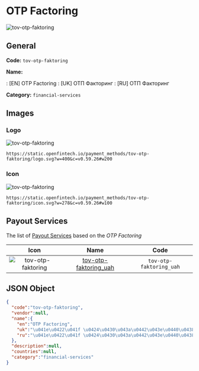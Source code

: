 
# OTP Factoring 
![tov-otp-faktoring](https://static.openfintech.io/payment_methods/tov-otp-faktoring/logo.svg?w=400&c=v0.59.26#w200)  

## General 
**Code:** `tov-otp-faktoring` 
 
**Name:** 
 
:	[EN] OTP Factoring 
:	[UK] ОТП Факторинг 
:	[RU] ОТП Факторинг 
 
**Category:** `financial-services` 
 

## Images 

### Logo 
![tov-otp-faktoring](https://static.openfintech.io/payment_methods/tov-otp-faktoring/logo.svg?w=400&c=v0.59.26#w200)  

```
https://static.openfintech.io/payment_methods/tov-otp-faktoring/logo.svg?w=400&c=v0.59.26#w200
```  

### Icon 
![tov-otp-faktoring](https://static.openfintech.io/payment_methods/tov-otp-faktoring/icon.svg?w=278&c=v0.59.26#w100)  

```
https://static.openfintech.io/payment_methods/tov-otp-faktoring/icon.svg?w=278&c=v0.59.26#w100
```  

## Payout Services 
 
The list of [Payout Services](/payout-services/) based on the _OTP Factoring_ 

|Icon|Name|Code| 
|:---:|:---:|:---:| 
|![tov-otp-faktoring](https://static.openfintech.io/payout_methods/tov-otp-faktoring/icon.svg?w=278&c=v0.59.26#w40) |[tov-otp-faktoring_uah](/payout-services/tov-otp-faktoring_uah/)|`tov-otp-faktoring_uah`| 
 

## JSON Object 

```json
{
  "code":"tov-otp-faktoring",
  "vendor":null,
  "name":{
    "en":"OTP Factoring",
    "uk":"\u041e\u0422\u041f \u0424\u0430\u043a\u0442\u043e\u0440\u0438\u043d\u0433",
    "ru":"\u041e\u0422\u041f \u0424\u0430\u043a\u0442\u043e\u0440\u0438\u043d\u0433"
  },
  "description":null,
  "countries":null,
  "category":"financial-services"
}
```  
